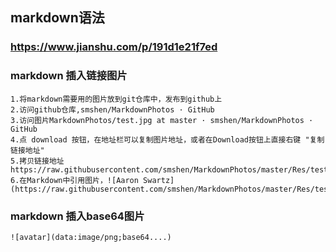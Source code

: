 ## markdown语法
### https://www.jianshu.com/p/191d1e21f7ed

### markdown 插入链接图片
    1.将markdown需要用的图片放到git仓库中，发布到github上     
    2.访问github仓库,smshen/MarkdownPhotos · GitHub 
    3.访问图片MarkdownPhotos/test.jpg at master · smshen/MarkdownPhotos · GitHub 
    4.点 download 按钮，在地址栏可以复制图片地址，或者在Download按钮上直接右键 "复制链接地址" 
    5.拷贝链接地址https://raw.githubusercontent.com/smshen/MarkdownPhotos/master/Res/test.jpg 6.在Markdown中引用图片，![Aaron Swartz](https://raw.githubusercontent.com/smshen/MarkdownPhotos/master/Res/test.jpg)

### markdown 插入base64图片
    
    ![avatar](data:image/png;base64....)
